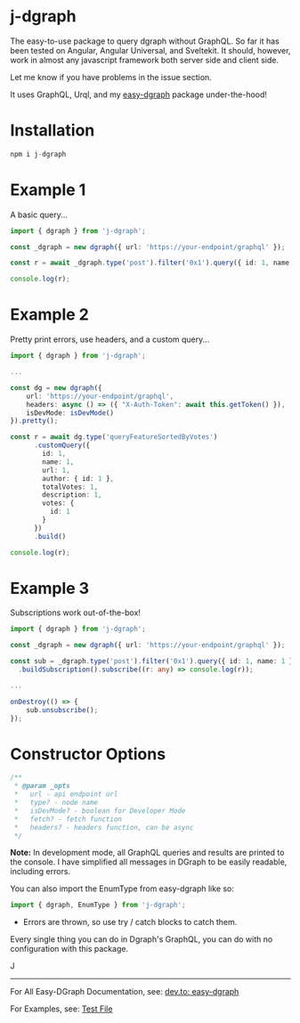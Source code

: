 # j-dgraph

The easy-to-use package to query dgraph without GraphQL.  So far it has been tested on Angular, Angular Universal, and Sveltekit.  It should, however, work in almost any javascript framework both server side and client side. 

Let me know if you have problems in the issue section.

It uses GraphQL, Urql, and my [easy-dgraph](https://github.com/jdgamble555/easy-dgraph) package under-the-hood!

# Installation

```typescript
npm i j-dgraph
```

# Example 1

A basic query...

```typescript
import { dgraph } from 'j-dgraph';

const _dgraph = new dgraph({ url: 'https://your-endpoint/graphql' });

const r = await _dgraph.type('post').filter('0x1').query({ id: 1, name: 1 }).build();

console.log(r);
```

# Example 2

Pretty print errors, use headers, and a custom query...

```typescript
import { dgraph } from 'j-dgraph';

...

const dg = new dgraph({
    url: 'https://your-endpoint/graphql',
    headers: async () => ({ "X-Auth-Token": await this.getToken() }),
    isDevMode: isDevMode()
}).pretty();

const r = await dg.type('queryFeatureSortedByVotes')
      .customQuery({
        id: 1,
        name: 1,
        url: 1,
        author: { id: 1 },
        totalVotes: 1,
        description: 1,
        votes: {
          id: 1
        }
      })
      .build()

console.log(r);
```

# Example 3

Subscriptions work out-of-the-box!

```typescript
import { dgraph } from 'j-dgraph';

const _dgraph = new dgraph({ url: 'https://your-endpoint/graphql' });

const sub = _dgraph.type('post').filter('0x1').query({ id: 1, name: 1 })
  .buildSubscription().subscribe((r: any) => console.log(r));

...

onDestroy(() => {
    sub.unsubscribe();
});

```

# Constructor Options

```typescript
/**
 * @param _opts 
 *   url - api endpoint url
 *   type? - node name
 *   isDevMode? - boolean for Developer Mode
 *   fetch? - fetch function
 *   headers? - headers function, can be async
 */
```

**Note:** In development mode, all GraphQL queries and results are printed to the console.  I have simplified all messages in DGraph to be easily readable, including errors.

You can also import the EnumType from easy-dgraph like so:

```typescript
import { dgraph, EnumType } from 'j-dgraph';
```

- Errors are thrown, so use try / catch blocks to catch them.

Every single thing you can do in Dgraph's GraphQL, you can do with no configuration with this package.

J
________

For All Easy-DGraph Documentation, see: [dev.to: easy-dgraph](https://dev.to/jdgamble555/easy-dgraph-create-dgraph-graphql-on-the-fly-10bm)

For Examples, see: [Test File](https://github.com/jdgamble555/easy-dgraph/blob/master/src/lib/easy-dgraph.test.ts)
